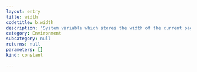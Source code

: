 ```yaml
---
layout: entry
title: width
codetitle: b.width
description: 'System variable which stores the width of the current page.'
category: Environment
subcategory: null
returns: null
parameters: []
kind: constant

---
```

